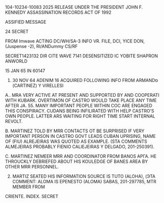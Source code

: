 104-10234-10083 2025 RELEASE UNDER THE PRESIDENT JOHN F. KENNEDY ASSASSINATION RECORDS ACT OF 1992

ASSIFIED MESSAGE

24 SECRET

FROM Imwave
ACTING DC/WH/SA-3
INFO VR. FILE, DCI, YICE DON, (Juspense -2), RI/ANDummy CS/RF

SECRET1423132
DIR CITE WAVE 7141
DESENSITIZED IC YOBITE SHAPRON ANWORLD

15 JAN 65 IN 60147
1. 30 NOV 64 ADENIM 16 ACQUIRED FOLLOWING INFO FROM ARMANDס
(CARTINEZ) Y VIRELLESI

A.. MRA VERY ACTIVE AT PRESENT AND SUPPORTED BY AND COOPERATI
WITH KUBARK. OVERTIMON OF CASTRO WOULD TAKE PLACE ANY TIME AFTER JA. 55.
MANY IMPORTANT PEOPLE WITHIN COC ARE ENGAGED THIS CONSPIRACY. CUDANS
BEING INFILIRATED WITH HELP CASTRO'S OWN PEOPLE. LATTER ARS WAITING FOR
RIGHT TIME START INTERNAL REVOLT.

B. MARTINEZ TOLD BY MRR CONTACTS OT BE SURPRISED IF VERY
IMPORTANT PERSON IN CASTRO GOVT LEADS CUBAN UPRISING, NAME OF (FIU)
ALREJEIRAS WAS QUOTED AS EXAMPLE. (STA COMMENTS ALMEJEIRAS PROBABLY
FIENIO CALIEJEIRAS Y DELGADO, 201-250391).

C. MARTINEZ NEMEER MRR AND COORDINATOR FROM BANOS ΑΡΓΑ.
HE THROUCKLY DEBRIEFED ABOUT HIS KOULEDGE OF BANES AREA BY OTHER
MRR PERSONNEL.

2. MARTIZ SEATED HIS INFORMATION SOURCE IS TUTO (ALOHA), (ЭТА
COMMENT: ALOMA IS EPENESTO (ALOMA) SABAS, 201-297785, MTR MEMBER FROM

CRIENTE. INDEX.
SECRET

